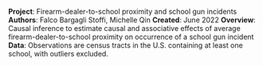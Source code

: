 **Project**: Firearm-dealer-to-school proximity and school gun incidents
**Authors**: Falco Bargagli Stoffi, Michelle Qin
**Created**: June 2022
**Overview**: Causal inference to estimate causal and associative effects of average firearm-dealer-to-school proximity on occurrence of a school gun incident
**Data**: Observations are census tracts in the U.S. containing at least one school, with outliers excluded.
